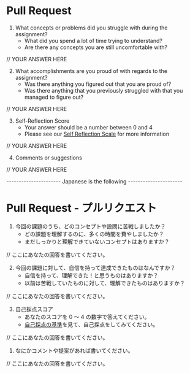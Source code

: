 # Pull Request

1.  What concepts or problems did you struggle with during the assignment?
    - What did you spend a lot of time trying to understand?
    - Are there any concepts you are still uncomfortable with?

// YOUR ANSWER HERE

2.  What accomplishments are you proud of with regards to the assignment?
    - Was there anything you figured out that you are proud of?
    - Was there anything that you previously struggled with that you managed to figure out?

// YOUR ANSWER HERE

3.  Self-Reflection Score
    - Your answer should be a number between 0 and 4
    - Please see our [Self Reflection Scale](Self-Reflection-Scale) for more information

// YOUR ANSWER HERE

4.  Comments or suggestions

// YOUR ANSWER HERE

---------------------- Japanese is the following ----------------------

# Pull Request - プルリクエスト

1. 今回の課題のうち、どのコンセプトや設問に苦戦しましたか？
   - どの課題を理解するのに、多くの時間を費やしましたか？
   - まだしっかりと理解できていないコンセプトはありますか？

// ここにあなたの回答を書いてください。

2. 今回の課題に対して、自信を持って達成できたものはなんですか？
   - 自信を持って、理解できた！と思うものはありますか？
   - 以前は苦戦していたものに対して、理解できたものはありますか？

// ここにあなたの回答を書いてください。

3. 自己採点スコア
   - あなたのスコアを 0 〜 4 の数字で答えてください。
   - [自己採点の基準](https://github.com/codechrysalis/students/wiki/Self-Reflection-Scale)を見て、自己採点をしてみてください。

// ここにあなたの回答を書いてください。

1. なにかコメントや提案があれば書いてください。

// ここにあなたの回答を書いてください。
